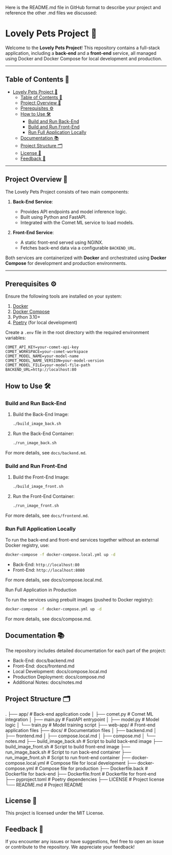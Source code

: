 Here is the README.md file in GitHub format to describe your project and reference the other .md files we discussed:

# Lovely Pets Project 🐾

Welcome to the **Lovely Pets Project**! This repository contains a full-stack application, including a **back-end** and a **front-end** service, all managed using Docker and Docker Compose for local development and production.

---

## Table of Contents 📖

- [Lovely Pets Project 🐾](#lovely-pets-project-)
  - [Table of Contents 📖](#table-of-contents-)
  - [Project Overview 🚀](#project-overview-)
  - [Prerequisites ⚙️](#prerequisites-️)
  - [How to Use 🛠️](#how-to-use-️)
    - [Build and Run Back-End](#build-and-run-back-end)
    - [Build and Run Front-End](#build-and-run-front-end)
    - [Run Full Application Locally](#run-full-application-locally)
  - [Documentation 📚](#documentation-)
  - [Project Structure 🗂️](#project-structure-️)
  - [License 📄](#license-)
  - [Feedback 💬](#feedback-)

---

## Project Overview 🚀

The Lovely Pets Project consists of two main components:

1. **Back-End Service**:
   - Provides API endpoints and model inference logic.
   - Built using Python and FastAPI.
   - Integrated with the Comet ML service to load models.

2. **Front-End Service**:
   - A static front-end served using NGINX.
   - Fetches back-end data via a configurable `BACKEND_URL`.

Both services are containerized with **Docker** and orchestrated using **Docker Compose** for development and production environments.

---

## Prerequisites ⚙️

Ensure the following tools are installed on your system:

1. [Docker](https://www.docker.com/)
2. [Docker Compose](https://docs.docker.com/compose/)
3. Python 3.10+
4. [Poetry](https://python-poetry.org/) (for local development)

Create a `.env` file in the root directory with the required environment variables:

```dotenv
COMET_API_KEY=your-comet-api-key
COMET_WORKSPACE=your-comet-workspace
COMET_MODEL_NAME=your-model-name
COMET_MODEL_NAME_VERSION=your-model-version
COMET_MODEL_FILE=your-model-file-path
BACKEND_URL=http://localhost:80
```

## How to Use 🛠️

### Build and Run Back-End

1. Build the Back-End Image:

    ```bash
    ./build_image_back.sh
    ```

2. Run the Back-End Container:

    ```bash
    ./run_image_back.sh
    ```

For more details, see `docs/backend.md`.

### Build and Run Front-End

1. Build the Front-End Image:

    ```bash
    ./build_image_front.sh
    ```

2. Run the Front-End Container:

    ```bash
    ./run_image_front.sh
    ```

For more details, see `docs/frontend.md`.

### Run Full Application Locally

To run the back-end and front-end services together without an external Docker registry, use:

```bash
docker-compose -f docker-compose.local.yml up -d
```

- Back-End: `http://localhost:80`
- Front-End: `http://localhost:8080`

For more details, see docs/compose.local.md.

Run Full Application in Production

To run the services using prebuilt images (pushed to Docker registry):

```bash
docker-compose -f docker-compose.yml up -d
```

For more details, see docs/compose.md.

## Documentation 📚

The repository includes detailed documentation for each part of the project:

- Back-End: docs/backend.md
- Front-End: docs/frontend.md
- Local Development: docs/compose.local.md
- Production Deployment: docs/compose.md
- Additional Notes: docs/notes.md

## Project Structure 🗂️

.
├── app/                         # Back-end application code
│   ├── comet.py                 # Comet ML integration
│   ├── main.py                  # FastAPI entrypoint
│   ├── model.py                 # Model logic
│   └── train.py                 # Model training script
├── web-app/                     # Front-end application files
├── docs/                        # Documentation files
│   ├── backend.md
│   ├── frontend.md
│   ├── compose.local.md
│   ├── compose.md
│   └── notes.md
├── build_image_back.sh          # Script to build back-end image
├── build_image_front.sh         # Script to build front-end image
├── run_image_back.sh            # Script to run back-end container
├── run_image_front.sh           # Script to run front-end container
├── docker-compose.local.yml     # Compose file for local development
├── docker-compose.yml           # Compose file for production
├── Dockerfile.back              # Dockerfile for back-end
├── Dockerfile.front             # Dockerfile for front-end
├── pyproject.toml               # Poetry dependencies
├── LICENSE                      # Project license
└── README.md                    # Project README

## License 📄

This project is licensed under the MIT License.

## Feedback 💬

If you encounter any issues or have suggestions, feel free to open an issue or contribute to the repository. We appreciate your feedback!
